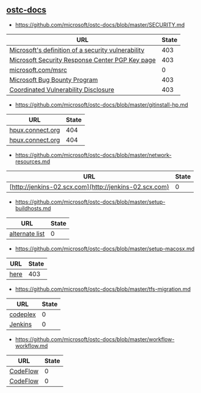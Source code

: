 
## [ostc-docs](https://github.com/microsoft/ostc-docs)
* https://github.com/microsoft/ostc-docs/blob/master/SECURITY.md

| URL | State |
| --- | --- |
| [Microsoft's definition of a security vulnerability](https://aka.ms/opensource/security/definition) | 403 |
| [Microsoft Security Response Center PGP Key page](https://aka.ms/opensource/security/pgpkey) | 403 |
| [microsoft.com/msrc](https://aka.ms/opensource/security/msrc) | 0 |
| [Microsoft Bug Bounty Program](https://aka.ms/opensource/security/bounty) | 403 |
| [Coordinated Vulnerability Disclosure](https://aka.ms/opensource/security/cvd) | 403 |

* https://github.com/microsoft/ostc-docs/blob/master/gitinstall-hp.md

| URL | State |
| --- | --- |
| [hpux.connect.org](http://hpux.connect.org.uk/hppd/hpux/Sysadmin/depothelper-2.00/) | 404 |
| [hpux.connect.org](http://hpux.connect.org.uk/hppd/hpux/Development/Tools/git-2.7.0/) | 404 |

* https://github.com/microsoft/ostc-docs/blob/master/network-resources.md

| URL | State |
| --- | --- |
| [http://jenkins-02.scx.com](http://jenkins-02.scx.com) | 0 |

* https://github.com/microsoft/ostc-docs/blob/master/setup-buildhosts.md

| URL | State |
| --- | --- |
| [alternate list](http://scxomt-ws8-07.scx.com/index.php) | 0 |

* https://github.com/microsoft/ostc-docs/blob/master/setup-macosx.md

| URL | State |
| --- | --- |
| [here](http://llvm.org/svn/llvm-project/lldb/tags/lldb-168/www/lldb-gdb.html) | 403 |

* https://github.com/microsoft/ostc-docs/blob/master/tfs-migration.md

| URL | State |
| --- | --- |
| [codeplex](https://gittf.codeplex.com) | 0 |
| [Jenkins](http://jenkins-02.scx.com/) | 0 |

* https://github.com/microsoft/ostc-docs/blob/master/workflow-workflow.md

| URL | State |
| --- | --- |
| [CodeFlow](http://codeflow/content/workflows-github-pullrequest.html) | 0 |
| [CodeFlow](http://codeflow/content/welcome.html) | 0 |
